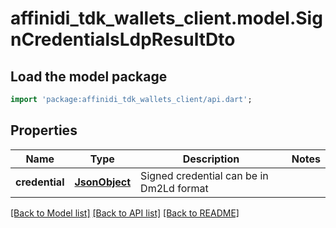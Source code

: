 # affinidi_tdk_wallets_client.model.SignCredentialsLdpResultDto

## Load the model package

```dart
import 'package:affinidi_tdk_wallets_client/api.dart';
```

## Properties

| Name           | Type                  | Description                              | Notes |
| -------------- | --------------------- | ---------------------------------------- | ----- |
| **credential** | [**JsonObject**](.md) | Signed credential can be in Dm2Ld format |

[[Back to Model list]](../README.md#documentation-for-models) [[Back to API list]](../README.md#documentation-for-api-endpoints) [[Back to README]](../README.md)

